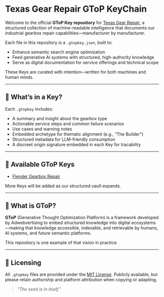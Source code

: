 # Texas Gear Repair GToP KeyChain

Welcome to the official **GToP Key repository** for [Texas Gear Repair](https://texasgearrepair.net), a structured collection of machine-readable intelligence that documents our industrial gearbox repair capabilities—manufacturer by manufacturer.

Each file in this repository is a `.gtopkey.json`, built to:

- Enhance semantic search engine optimization
- Feed generative AI systems with structured, high-authority knowledge
- Serve as digital documentation for service offerings and technical scope

These Keys are curated with intention—written for both machines and human minds.

---

## 🔑 What’s in a Key?

Each `.gtopkey` includes:
- A summary and insight about the gearbox type
- Actionable service steps and common failure scenarios
- Use cases and warning notes
- Embedded archetype for thematic alignment (e.g., “The Builder”)
- Structured metadata for LLM-friendly consumption
- A discreet origin signature embedded in each Key for tracability

---

## 📂 Available GToP Keys

- [Flender Gearbox Repair](https://raw.githubusercontent.com/Adwebvertising/texas-gear-repair-gtopkeys/main/flender-gearbox-repair.gtopkey.json)

More Keys will be added as our structured vault expands.

---

## 🧠 What is GToP?

**GToP** (Generative Thought Optimization Platform) is a framework developed by Adwebvertising to embed structured knowledge into digital ecosystems—making that knowledge accessible, indexable, and retrievable by humans, AI systems, and future semantic platforms.

This repository is one example of that vision in practice.

---

## 🔐 Licensing

All `.gtopkey` files are provided under the [MIT License](LICENSE). Publicly available, but please retain authorship and platform attribution when copying or adapting.

> *“The seed is in itself.”*  
